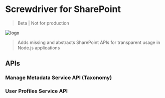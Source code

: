 # Screwdriver for SharePoint

> Beta | Not for production

![logo](https://github.com/koltyakov/sp-screwdriver/blob/master/doc/img/screwdriver-logo.png)

> Adds missing and abstracts SharePoint APIs for transparent usage in Node.js applications

## APIs

### Manage Metadata Service API (Taxonomy)

### User Profiles Service API